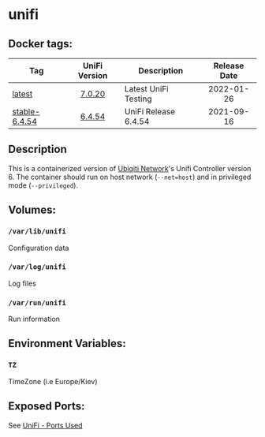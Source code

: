 # unifi

## Docker tags:
| Tag | UniFi Version | Description | Release Date |
| --- | :---: | --- | :---: |
| [latest](https://github.com/alexl78/docker-unifi/blob/master/Dockerfile) | [7.0.20](https://community.ui.com/releases/UniFi-Network-Application-7-0-20/b6bbd4b7-0d59-47eb-92a3-09092c4e0ffe) | Latest UniFi Testing | 2022-01-26|
| [stable-6.4.54](https://github.com/alexl78/docker-unifi/blob/stable-6.4.54/Dockerfile) | [6.4.54](https://community.ui.com/releases/UniFi-Network-Application-6-4-54/c1be3b7f-44c4-4d6f-af1e-707bf017110d) | UniFi Release 6.4.54 | 2021-09-16|

## Description
This is a containerized version of [Ubiqiti Network](https://ui.com/)'s Unifi Controller version 6.
The container should run on host network (`--net=host`) and in privileged mode (`--privileged`).

## Volumes:
### `/var/lib/unifi`
Configuration data

### `/var/log/unifi`
Log files

### `/var/run/unifi`
Run information

## Environment Variables:

### `TZ`

TimeZone (i.e Europe/Kiev)

## Exposed Ports:
See [UniFi - Ports Used](https://help.ui.com/hc/en-us/articles/218506997-UniFi-Ports-Used)
